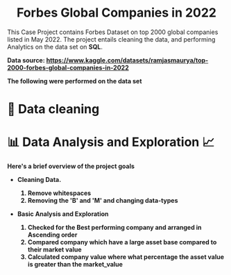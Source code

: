 <h1 align="center">
  Forbes Global Companies in 2022
</h1

<p align="center">This Case Project contains Forbes Dataset on top 2000 global companies listed in May 2022. The project entails cleaning the data, and performing Analytics on the data set on  <b>SQL</b>.</p>

<b>Data source<b>: https://www.kaggle.com/datasets/ramjasmaurya/top-2000-forbes-global-companies-in-2022

<b>The following were performed on the data set</b>
# 📒 Data cleaning
# 📊 Data Analysis and Exploration 📈




Here's a brief overview of the project goals
- Cleaning Data. 
  1. Remove whitespaces
  2. Removing the 'B' and 'M' and changing data-types
  
- Basic Analysis and Exploration
  1. Checked for the Best performing company and arranged in Ascending order
  2. Compared company which have a large asset base compared to their market value
  3. Calculated company value where what percentage the asset value is greater than the market_value

